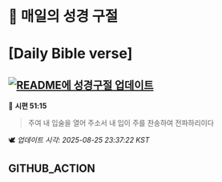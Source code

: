 # 🙏 매일의 성경 구절
# [Daily Bible verse]
## [![README에 성경구절 업데이트](https://github.com/DONGSUKA/first_test/actions/workflows/update-readme-bible.yml/badge.svg)](https://github.com/DONGSUKA/first_test/actions/workflows/update-readme-bible.yml)
<!-- START_BIBLE_VERSE -->
📖 **시편 51:15**
> 주여 내 입술을 열어 주소서 내 입이 주를 찬송하여 전파하리이다

🕊️ _업데이트 시각: 2025-08-25 23:37:22 KST_
  <!-- END_BIBLE_VERSE -->
## GITHUB_ACTION
